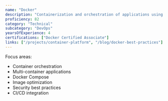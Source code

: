 ```yaml
---
name: "Docker"
description: "Containerization and orchestration of applications using Docker and related technologies."
proficiency: 82
category: "Technical"
subcategory: "DevOps"
yearsOfExperience: 4
certifications: ["Docker Certified Associate"]
links: ["/projects/container-platform", "/blog/docker-best-practices"]
---
```


Focus areas:
- Container orchestration
- Multi-container applications
- Docker Compose
- Image optimization
- Security best practices
- CI/CD integration